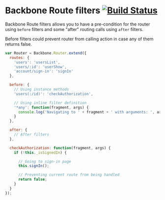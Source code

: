 Backbone Route filters [![Build Status](https://travis-ci.org/fantactuka/backbone-route-filter.png?branch=master)](https://travis-ci.org/fantactuka/backbone-route-filter)
==================

Backbone Route filters allows you to have a pre-condition for the router using `before` filters and some
"after" routing calls using `after` filters.

Before filters could prevent router from calling action in case any of them returns false.

```js
var Router = Backbone.Router.extend({
  routes: {
    'users': 'usersList',
    'users/:id': 'userShow',
    'account/sign-in': 'signIn'
  },

  before: {
    // Using instance methods
    'users(:/id)': 'checkAuthorization',

    // Using inline filter definition
    '*any': function(fragment, args) {
      console.log('Navigating to ' + fragment + ' with arguments: ', args);
    }
  },

  after: {
    // After filters
  },

  checkAuthorization: function(fragment, args) {
    if (!this._isSignedIn) {

      // Going to sign-in page
      this.signIn();

      // Preventing current route from being handled
      return false;
    }
  }
});
```